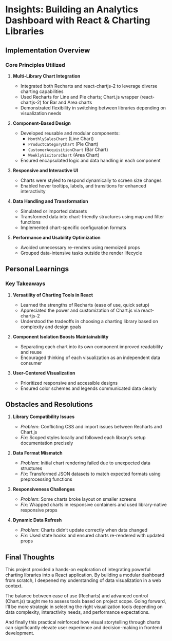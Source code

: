 # Insights: Building an Analytics Dashboard with React & Charting Libraries

## Implementation Overview

### Core Principles Utilized

1. **Multi-Library Chart Integration**  
   - Integrated both Recharts and react-chartjs-2 to leverage diverse charting capabilities  
   - Used Recharts for Line and Pie charts; Chart.js wrapper (react-chartjs-2) for Bar and Area charts  
   - Demonstrated flexibility in switching between libraries depending on visualization needs  

2. **Component-Based Design**  
   - Developed reusable and modular components:  
     - `MonthlySalesChart` (Line Chart)  
     - `ProductCategoryChart` (Pie Chart)  
     - `CustomerAcquisitionChart` (Bar Chart)  
     - `WeeklyVisitorsChart` (Area Chart)  
   - Ensured encapsulated logic and data handling in each component  

3. **Responsive and Interactive UI**  
   - Charts were styled to respond dynamically to screen size changes  
   - Enabled hover tooltips, labels, and transitions for enhanced interactivity  

4. **Data Handling and Transformation**  
   - Simulated or imported datasets  
   - Transformed data into chart-friendly structures using map and filter functions  
   - Implemented chart-specific configuration formats  

5. **Performance and Usability Optimization**  
   - Avoided unnecessary re-renders using memoized props  
   - Grouped data-intensive tasks outside the render lifecycle  

## Personal Learnings

### Key Takeaways

1. **Versatility of Charting Tools in React**  
   - Learned the strengths of Recharts (ease of use, quick setup)  
   - Appreciated the power and customization of Chart.js via react-chartjs-2  
   - Understood the tradeoffs in choosing a charting library based on complexity and design goals  

2. **Component Isolation Boosts Maintainability**  
   - Separating each chart into its own component improved readability and reuse  
   - Encouraged thinking of each visualization as an independent data consumer  

3. **User-Centered Visualization**  
   - Prioritized responsive and accessible designs  
   - Ensured color schemes and legends communicated data clearly  

## Obstacles and Resolutions

1. **Library Compatibility Issues**  
   - *Problem*: Conflicting CSS and import issues between Recharts and Chart.js  
   - *Fix*: Scoped styles locally and followed each library’s setup documentation precisely  

2. **Data Format Mismatch**  
   - *Problem*: Initial chart rendering failed due to unexpected data structures  
   - *Fix*: Transformed JSON datasets to match expected formats using preprocessing functions  

3. **Responsiveness Challenges**  
   - *Problem*: Some charts broke layout on smaller screens  
   - *Fix*: Wrapped charts in responsive containers and used library-native responsive props  

4. **Dynamic Data Refresh**  
   - *Problem*: Charts didn’t update correctly when data changed  
   - *Fix*: Used state hooks and ensured charts re-rendered with updated props  

## Final Thoughts

This project provided a hands-on exploration of integrating powerful charting libraries into a React application. By building a modular dashboard from scratch, I deepened my understanding of data visualization in a web context.

The balance between ease of use (Recharts) and advanced control (Chart.js) taught me to assess tools based on project scope. Going forward, I’ll be more strategic in selecting the right visualization tools depending on data complexity, interactivity needs, and performance expectations.

And finally this practical reinforced how visual storytelling through charts can significantly elevate user experience and decision-making in frontend development.
